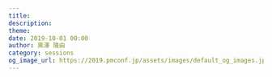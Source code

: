 ```yaml
---
title: 
description: 
theme: 
date: 2019-10-01 00:00
author: 黒澤 隆由
category: sessions
og_image_url: https://2019.pmconf.jp/assets/images/default_og_images.jpg
---
```


